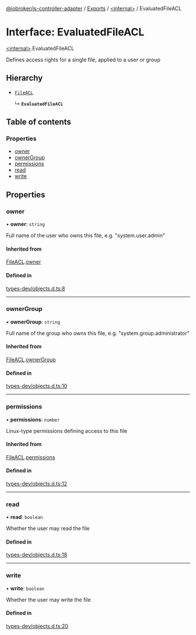 [@iobroker/js-controller-adapter](../README.md) / [Exports](../modules.md) / [\<internal\>](../modules/internal_.md) / EvaluatedFileACL

# Interface: EvaluatedFileACL

[\<internal\>](../modules/internal_.md).EvaluatedFileACL

Defines access rights for a single file, applied to a user or group

## Hierarchy

- [`FileACL`](internal_.FileACL.md)

  ↳ **`EvaluatedFileACL`**

## Table of contents

### Properties

- [owner](internal_.EvaluatedFileACL.md#owner)
- [ownerGroup](internal_.EvaluatedFileACL.md#ownergroup)
- [permissions](internal_.EvaluatedFileACL.md#permissions)
- [read](internal_.EvaluatedFileACL.md#read)
- [write](internal_.EvaluatedFileACL.md#write)

## Properties

### owner

• **owner**: `string`

Full name of the user who owns this file, e.g. "system.user.admin"

#### Inherited from

[FileACL](internal_.FileACL.md).[owner](internal_.FileACL.md#owner)

#### Defined in

[types-dev/objects.d.ts:8](https://github.com/ioBroker/ioBroker.js-controller/blob/559f7b7a/packages/types-dev/objects.d.ts#L8)

___

### ownerGroup

• **ownerGroup**: `string`

Full name of the group who owns this file, e.g. "system.group.administrator"

#### Inherited from

[FileACL](internal_.FileACL.md).[ownerGroup](internal_.FileACL.md#ownergroup)

#### Defined in

[types-dev/objects.d.ts:10](https://github.com/ioBroker/ioBroker.js-controller/blob/559f7b7a/packages/types-dev/objects.d.ts#L10)

___

### permissions

• **permissions**: `number`

Linux-type permissions defining access to this file

#### Inherited from

[FileACL](internal_.FileACL.md).[permissions](internal_.FileACL.md#permissions)

#### Defined in

[types-dev/objects.d.ts:12](https://github.com/ioBroker/ioBroker.js-controller/blob/559f7b7a/packages/types-dev/objects.d.ts#L12)

___

### read

• **read**: `boolean`

Whether the user may read the file

#### Defined in

[types-dev/objects.d.ts:18](https://github.com/ioBroker/ioBroker.js-controller/blob/559f7b7a/packages/types-dev/objects.d.ts#L18)

___

### write

• **write**: `boolean`

Whether the user may write the file

#### Defined in

[types-dev/objects.d.ts:20](https://github.com/ioBroker/ioBroker.js-controller/blob/559f7b7a/packages/types-dev/objects.d.ts#L20)
